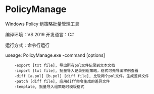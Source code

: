 # PolicyManage
Windows Policy 组策略批量管理工具

编译环境：VS 2019
开发语言：C#

运行方式：命令行运行

useage: PolicyManage.exe -command [options]

        -export [txt file], 导出所有pol文件记录到文本文档
        -import [txt file], 批量导入记录到组策略，格式可先导出样例查看
        -diff [a.pol] [b.pol] [diff file], 比较两个pol文件，生成差异文件
        -patch [diff file], 应用diff命令生成的差异文件
        -template, 批量导入组策略时模板格式
